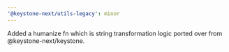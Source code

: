```yaml
---
'@keystone-next/utils-legacy': minor
---
```


Added a humanize fn which is string transformation logic ported over from @keystone-next/keystone.
